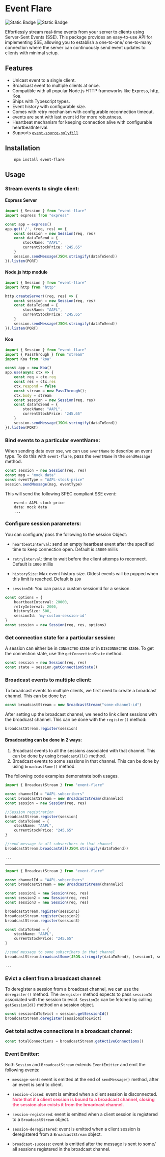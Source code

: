 # Event Flare
![Static Badge](https://img.shields.io/badge/version-1.0.0-blue)
![Static Badge](https://img.shields.io/badge/build-passing-green)


Effortlessly stream real-time events from your server to clients using Server-Sent Events (SSE). This package provides an easy-to-use API for implementing SSE, allowing you to establish a one-to-one/ one-to-many connection where the server can continuously send event updates to clients with minimal setup.

## Features
- Unicast event to a single client.
- Broadcast event to multiple clients at once.
- Compatible with all popular Node.js HTTP frameworks like Express, http, Koa.
- Ships with Typescript types.
- Event history with configurable size.
- Comes with retry mechanism with configurable reconnection timeout.
- events are sent with last event id for more robustness.
- Heartbeat mechanism for keeping connection alive with configurable heartbeatInterval.
- Supports [`event-source-polyfill`](https://www.npmjs.com/package/event-source-polyfill)

## Installation
```
    npm install event-flare
```

## Usage

### Stream events to single client:

#### Express Server
```typescript
import { Session } from "event-flare"
import express from "express"

const app = express()
app.get('/', (req, res) => {
    const session = new Session(req, res)
    const dataToSend = {
        stockName: "AAPL",
        currentStockPrice: "245.65"
    }
    session.sendMessage(JSON.stringify(dataToSend))
}).listen(PORT)
```

#### Node.js http module
```typescript
import { Session } from "event-flare"
import http from "http"

http.createServer((req, res) => {
    const session = new Session(req, res)
    const dataToSend = {
        stockName: "AAPL",
        currentStockPrice: "245.65"
    }
    session.sendMessage(JSON.stringify(dataToSend))
}).listen(PORT)
```

#### Koa
```typescript
import { Session } from "event-flare"
import { PassThrough } from "stream"
import Koa from "koa"

const app = new Koa()
app.use(async ctx => {
    const req = ctx.req
    const res = ctx.res
    ctx.respond = false
    const stream = new PassThrough();
    ctx.body = stream
    const session = new Session(req, res)
    const dataToSend = {
        stockName: "AAPL",
        currentStockPrice: "245.65"
    }
    session.sendMessage(JSON.stringify(dataToSend))
}).listen(PORT)
```

### Bind events to a particular eventName:
When sending data over sse, we can use `eventName` to describe an event type. To do this with `event-flare`, pass the `eventName` in the `sendMessage` method.

```typescript
const session = new Session(req, res)
const msg = "mock data"
const eventType = "AAPL-stock-price"
session.sendMessage(msg, eventType)
```
This will send the following SPEC compliant SSE event:
```
    event: AAPL-stock-price
    data: mock data
    ...
```

### Configure session parameters:
You can configure/ pass the following to the session Object:

- `heartbeatInterval`: send an empty heartbeat event after the specified time to keep connection open. Default is `45000` millis

- `retryInterval`: time to wait before the client attemps to reconnect. Default is `1000` millis

- `historySize`: Max event history size. Oldest events will be popped when this limit is reached. Default is `100`

- `sessionId`: You can pass a custom sessionId for a sesison.

```typescript
const options = {
    heartbeatInterval: 20000,
    retryInterval: 2000,
    historySize: 500,
    sessionId: 'my-custom-session-id'
}
const session = new Session(req, res, options)
```

### Get connection state for a particular session:
A session can either be in `CONNECTED` state or in `DISCONNECTED` state. To get the connection state, use the `getConnectionState` method.

```typescript
const session = new Session(req, res)
const state = session.getConnectionState()
```

### Broadcast events to multiple client:
To broadcast events to multiple clients, we first need to create a broadcast channel. This can be done by:

```typescript
const broadcastStream = new BroadcastStream("some-channel-id")
```
After setting up the broadcast channel, we need to link client sessions with the broadcast channel. This can be done with the `register()` method:

```typescript
broadcastStream.register(session)
```

#### Broadcasting can be done in 2 ways:
1. Broadcast events to all the sessions associated with that channel. This can be done by using `broadcastAll()` method.
2. Broadcast events to some sessions in that channel. This can be done by using `broadcastSome()` method.

The following code examples demonstrate both usages.

```typescript
import { BroadcastStream } from "event-flare"

const channelId = "AAPL-subscribers"
const broadcastStream = new BroadcastStream(channelId)
const session = new Session(req, res)

//Session registration
broadcastStream.register(session)
const dataToSend = {
    stockName: "AAPL",
    currentStockPrice: "245.65"
}

//send message to all subscribers in that channel
broadcastStream.broadcastAll(JSON.stringify(dataToSend))

...
```

----

```typescript
import { BroadcastStream } from "event-flare"

const channelId = "AAPL-subscribers"
const broadcastStream = new BroadcastStream(channelId)

const session1 = new Session(req, res)
const session2 = new Session(req, res)
const session3 = new Session(req, res)

broadcastStream.register(session1)
broadcastStream.register(session2)
broadcastStream.register(session3)

const dataToSend = {
    stockName: "AAPL",
    currentStockPrice: "245.65"
}

//send message to some subscribers in that channel
broadcastStream.broadcastSome(JSON.stringify(dataToSend), [session1, session2])

...
```

### Evict a client from a broadcast channel:

To deregister a session from a broadcast channel, we can use the `deregister()` method. The `deregister` method expects to pass `sessionId` associated with the session to evict. `SessionId` can be fetched by calling `getSessionId()` method on a session object.

```typescript
const sessionIdToEvict = session.getSessionId()
broadcastStream.deregister(sessionIdToEvict)
```

### Get total active connections in a broadcast channel:

```typescript
const totalConnections = broadcastStream.getActiveConnections()
```

### Event Emitter:
Both `Session` and `BroadcastStream` extends `EventEmitter` and emit the following events:
- `message-sent`: event is emitted at the end of `sendMessage()` method, after an event is sent to client.

- `session-closed`: event is emitted when a client session is disconnected. <b><span style="color:hsl(341.51deg 89.9% 63.38%)">Note that if a client session is bound to a broadcast channel, closing the session also evists it from the broadcast channel.</b></span>

- `session-registered`: event is emitted when a client session is registered to a `BroadcastStream` object.

- `session-deregistered`: event is emitted when a client session is deregistered from a `BroadcastStream` object.

- `broadcast-success`: event is emitted after the message is sent to some/ all sessions registered in the broadcast channel.
